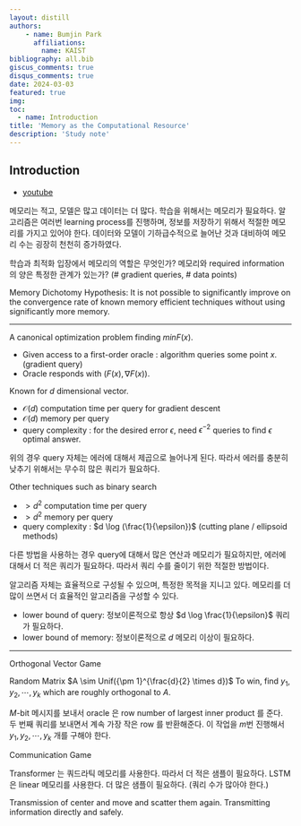 ```yaml
---
layout: distill
authors: 
    - name: Bumjin Park
      affiliations:
        name: KAIST
bibliography: all.bib
giscus_comments: true
disqus_comments: true
date: 2024-03-03
featured: true
img: 
toc:
  - name: Introduction
title: 'Memory as the Computational Resource'
description: 'Study note'
---
```



## Introduction 

* [youtube](https://www.youtube.com/watch?v=--vC_MXcbFA&list=LL&index=3)


메모리는 적고, 모델은 많고 데이터는 더 많다. 
학습을 위해서는 메모리가 필요하다. 알고리즘은 여러번 learning process를 진행하며, 정보를 저장하기 위해서 적절한 메모리를 가지고 있어야 한다. 
데이터와 모델이 기하급수적으로 늘어난 것과 대비하여 메모리 수는 굉장히 천천히 증가하였다. 

학습과 최적화 입장에서 메모리의 역할은 무엇인가? 
메모리와 required information 의 양은 특정한 관계가 있는가? (# gradient queries, # data points)

Memory Dichotomy Hypothesis: It is not possible to significantly improve on the convergence rate of known memory efficient techniques without using significantly more memory. 

----

A canonical optimization problem finding $min F(x)$.  
* Given access to a first-order oracle : algorithm queries some point $x$.  (gradient query)
* Oracle responds with $(F(x), \nabla F(x))$.  

Known for $d$ dimensional vector. 
* $\mathcal{O}(d)$ computation time per query for gradient descent 
* $\mathcal{O}(d)$ memory per query 
* query complexity : for the desired error $\epsilon$, need $\epsilon^{-2}$ queries to find $\epsilon$ optimal answer. 

위의 경우 query 자체는 에러에 대해서 제곱으로 늘어나게 된다. 따라서 에러를 충분히 낮추기 위해서는 무수히 많은 쿼리가 필요하다. 

Other techniques such as binary search 
* $> d^2$ computation time per query 
* $> d^2$ memory per query 
* query complexity : $d \log (\frac{1}{\epsilon})$  (cutting plane / ellipsoid methods)

다른 방법을 사용하는 경우 query에 대해서 많은 연산과 메모리가 필요하지만, 에러에 대해서 더 적은 쿼리가 필요하다. 따라서 쿼리 수를 줄이기 위한 적절한 방법이다.

알고리즘 자체는 효율적으로 구성될 수 있으며, 특정한 목적을 지니고 있다. 
메모리를 더 많이 쓰면서 더 효율적인 알고리즘을 구성할 수 있다. 

* lower bound of query:  정보이론적으로 항상 $d \log \frac{1}{\epsilon}$ 쿼리가 필요하다. 
* lower bound of memory:  정보이론적으로 $d$ 메모리 이상이 필요하다. 

----

Orthogonal Vector Game 

Random Matrix $A \sim Unif(\{\pm 1}^{\frac{d}{2} \times d})$
To win, find $y_1, y_2, \cdots, y_k$ which are roughly orthogonal to $A$. 

$M$-bit 메시지를 보내서 oracle 은 row number of largest inner product 를 준다. 
두 번째 쿼리를 보내면서 계속 가장 작은 row 를 반환해준다. 
이 작업을 $m$번 진행해서 $y_1, y_2, \cdots, y_k$ 개를 구해야 한다. 

Communication Game 

Transformer 는 쿼드라틱 메모리를 사용한다. 따라서 더 적은 샘플이 필요하다. 
LSTM은 linear 메모리를 사용한다. 더 많은 샘플이 필요하다. (쿼리 수가 많아야 한다.)



Transmission of center and move and scatter them again. 
Transmitting information directly and safely. 